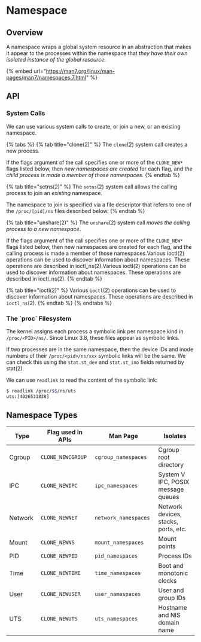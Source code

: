 # Namespace

## Overview

A namespace wraps a global system resource in an abstraction that makes it appear to the processes within the namespace that _they have their own isolated instance of the global resource_.

{% embed url="https://man7.org/linux/man-pages/man7/namespaces.7.html" %}

## API

### System Calls

We can use various system calls to create, or join a new, or an existing namespace.

{% tabs %}
{% tab title="clone(2)" %}
The `clone`(2) system call creates a new process.

If the flags argument of the call specifies one or more of the `CLONE_NEW*` flags listed below, then _new namespaces are created_ for each flag, and _the child process is made a member of those namespaces._
{% endtab %}

{% tab title="setns(2)" %}
The `setns`(2) system call allows the calling process to join an _existing_ namespace.

The namespace to join is specified via a file descriptor that refers to one of the `/proc/[pid]/ns` files described below.
{% endtab %}

{% tab title="unshare(2)" %}
The `unshare`(2) system call _moves the calling process to a new namespace_.

If the flags argument of the call specifies one or more of the `CLONE_NEW*` flags listed below, then new namespaces are created for each flag, and the calling process is made a member of those namespaces.Various ioctl(2) operations can be used to discover information about namespaces. These operations are described in ioctl\_ns(2).Various ioctl(2) operations can be used to discover information about namespaces. These operations are described in ioctl\_ns(2).
{% endtab %}

{% tab title="ioctl(2)" %}
Various `ioctl`(2) operations can be used to discover information about namespaces. These operations are described in `ioctl_ns`(2).
{% endtab %}
{% endtabs %}

### The \`proc\` Filesystem

The kernel assigns each process a symbolic link per namespace kind in `/proc/<PID>/ns/`. Since Linux 3.8, these files appear as symbolic links.

If two processes are in the same namespace, then the device IDs and inode numbers of their `/proc/<pid>/ns/xxx` symbolic links will be the same. We can check this using the `stat.st_dev` and `stat.st_ino` fields returned by stat(2).

We can use `readlink` to read the content of the symbolic link:

```bash
$ readlink /proc/$$/ns/uts
uts:[4026531838]
```

## Namespace Types

<table><thead><tr><th width="111">Type</th><th width="188">Flag used in APIs</th><th width="221">Man Page</th><th width="192">Isolates</th></tr></thead><tbody><tr><td>Cgroup</td><td><code>CLONE_NEWCGROUP</code></td><td><code>cgroup_namespaces</code></td><td>Cgroup root directory</td></tr><tr><td>IPC</td><td><code>CLONE_NEWIPC</code></td><td><code>ipc_namespaces</code></td><td>System V IPC, POSIX message queues</td></tr><tr><td>Network</td><td><code>CLONE_NEWNET</code></td><td><code>network_namespaces</code></td><td>Network devices, stacks, ports, etc.</td></tr><tr><td>Mount</td><td><code>CLONE_NEWNS</code></td><td><code>mount_namespaces</code></td><td>Mount points</td></tr><tr><td>PID</td><td><code>CLONE_NEWPID</code></td><td><code>pid_namespaces</code></td><td>Process IDs</td></tr><tr><td>Time</td><td><code>CLONE_NEWTIME</code></td><td><code>time_namespaces</code></td><td>Boot and monotonic clocks</td></tr><tr><td>User</td><td><code>CLONE_NEWUSER</code></td><td><code>user_namespaces</code></td><td>User and group IDs</td></tr><tr><td>UTS</td><td><code>CLONE_NEWUTS</code></td><td><code>uts_namespaces</code></td><td>Hostname and NIS domain name</td></tr></tbody></table>
